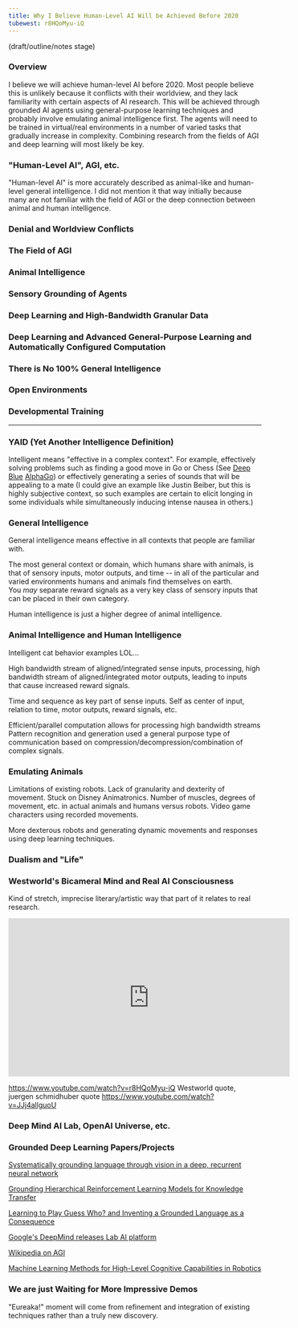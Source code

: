 ```yaml
---
title: Why I Believe Human-Level AI Will be Achieved Before 2020
tubewest: r8HQoMyu-iQ
---
```


(draft/outline/notes stage)

### Overview

I believe we will achieve human-level AI before 2020.  Most people believe this is unlikely
because it conflicts with their worldview, and they lack familiarity with certain aspects 
of AI research.
This will be achieved through grounded AI agents using general-purpose learning techniques
and probably involve emulating animal intelligence first. The agents will need to 
be trained in virtual/real environments in a number of varied tasks that gradually
increase in complexity.  Combining research from the fields of AGI and deep learning will
most likely be key.

### "Human-Level AI", AGI, etc.

"Human-level AI" is more accurately described as animal-like and human-level general intelligence.
I did not mention it that way initially because many are not familiar with the field of
AGI or the deep connection between animal and human intelligence.

### Denial and Worldview Conflicts

### The Field of AGI

### Animal Intelligence

### Sensory Grounding of Agents

### Deep Learning and High-Bandwidth Granular Data


### Deep Learning and Advanced General-Purpose Learning and Automatically Configured Computation


### There is No 100% General Intelligence

### Open Environments

### Developmental Training

---------

### YAID (Yet Another Intelligence Definition)

Intelligent means "effective in a complex context".  For example, effectively
solving problems such as finding a good move in Go or Chess (See 
[Deep Blue](https://en.wikipedia.org/wiki/Deep_Blue_(chess_computer)) 
[AlphaGo](https://en.wikipedia.org/wiki/AlphaGo)) or effectively generating
a series of sounds that will be appealing to a mate 
(I could give an example like Justin Beiber, but this is 
highly subjective context, so such examples are certain to 
elicit longing in some individuals while
simultaneously inducing intense nausea in others.)

### General Intelligence

General intelligence means effective in all contexts that people are
 familiar with.

The most general context or domain, which humans share with animals, is that of
sensory inputs, motor outputs, and time -- in all of the particular
and varied environments humans and animals find themselves on earth.  
You _may_ separate reward signals as a very key class of sensory inputs
that can be placed in their own category.

Human intelligence is just a higher degree of animal intelligence.

### Animal Intelligence and Human Intelligence

Intelligent cat behavior examples LOL...

High bandwidth stream of aligned/integrated sense inputs, processing, high bandwidth stream of aligned/integrated motor outputs, leading to inputs that cause increased
reward signals.

Time and sequence as key part of sense inputs.  Self as center of input, relation to
time, motor outputs, reward signals, etc.

Efficient/parallel computation allows for processing high bandwidth streams
Pattern recognition and generation used a general purpose type of communication
based on compression/decompression/combination of complex signals.

### Emulating Animals

Limitations of existing robots.  Lack of granularity and dexterity of movement.
Stuck on Disney Animatronics.  Number of muscles, degrees of movement, etc.
in actual animals and humans versus robots.  Video game characters using
recorded movements.

More dexterous robots and generating dynamic movements and responses 
using deep learning techniques.

### Dualism and "Life"


### Westworld's Bicameral Mind and Real AI Consciousness

Kind of stretch, imprecise literary/artistic way that part of it
relates to real research. 

<iframe width="560" height="315" src="https://www.youtube.com/embed/JJj4allguoU" frameborder="0" allowfullscreen></iframe>

https://www.youtube.com/watch?v=r8HQoMyu-iQ
Westworld quote, juergen schmidhuber quote https://www.youtube.com/watch?v=JJj4allguoU

### Deep Mind AI Lab, OpenAI Universe, etc.

### Grounded Deep Learning Papers/Projects

[Systematically grounding language through vision in a deep, recurrent neural network](http://dl.acm.org/citation.cfm?id=2032886)

[Grounding Hierarchical Reinforcement Learning Models for Knowledge Transfer](https://pdfs.semanticscholar.org/4874/6c6f781930b10349fcec80b1636ca8f6123c.pdf)

[Learning to Play Guess Who? and Inventing a Grounded Language as a Consequence](https://arxiv.org/abs/1611.03218)

[Google's DeepMind releases Lab AI platform](http://www.bit-tech.net/news/bits/2016/12/06/deepmind-lab/1)

[Wikipedia on AGI](https://en.wikipedia.org/wiki/Artificial_general_intelligence)

[Machine Learning Methods for High-Level Cognitive Capabilities in Robotics](http://journal.frontiersin.org/researchtopic/5334/machine-learning-methods-for-high-level-cognitive-capabilities-in-robotics)

### We are just Waiting for More Impressive Demos

"Eureaka!" moment will come from refinement and integration of existing techniques
rather than a truly new discovery.

